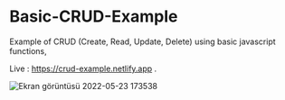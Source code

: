 # Basic-CRUD-Example

 Example of CRUD (Create, Read, Update, Delete) using basic javascript functions,

Live : https://crud-example.netlify.app
.

![Ekran görüntüsü 2022-05-23 173538](https://user-images.githubusercontent.com/72731296/169843634-aeb5d8dd-a2eb-4ffd-8d01-1acab031357c.png)

